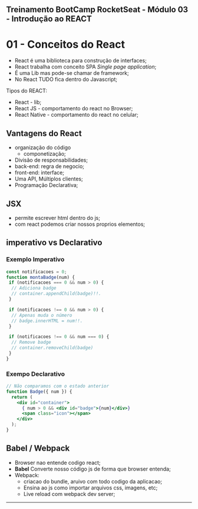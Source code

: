 Treinamento BootCamp RocketSeat - Módulo 03 - Introdução ao REACT
---

# 01 - Conceitos do React 

- React é uma biblioteca para construção de interfaces;
- React trabalha com conceito SPA *Single page application*;
- É uma Lib mas pode-se chamar de framework;
- No React TUDO fica dentro do Javascript;

Tipos do REACT:
- React - lib;
- React JS - comportamento do react no Browser;
- React Native - comportamento do react no celular;

## Vantagens do React

- organização do código
  - componetização;
- Divisão de responsabilidades;
 - back-end: regra de negocio;
 - front-end: interface;
- Uma API,  Múltiplos clientes;
- Programação Declarativa;

## JSX
- permite escrever html dentro do js;
-  com react podemos criar nossos proprios elementos;

## imperativo vs Declarativo

### Exemplo Imperativo
```jsx
const notificacoes = 0;
function montaBadge(num) {
 if (notificacoes === 0 && num > 0) {
  // Adiciona badge
  // container.appendChild(badge)!!.
 }

 if (notificacoes !== 0 && num > 0) {
  // Apenas muda o número
  // badge.innerHTML = num!!.
 }

 if (notificacoes !== 0 && num === 0) {
  // Remove badge
  // container.removeChild(badge)
 }
}
```

### Exempo Declarativo
```jsx
// Não comparamos com o estado anterior
function Badge({ num }) {
  return (
    <div id="container">
      { num > 0 && <div id="badge">{num}</div>}
      <span class="icon"></span>
    </div>
  );
}
```

## Babel / Webpack

- Browser nao entende codigo react;
- **Babel** Converte nosso código js de forma que browser entenda;
- Webpack:
  - criacao do bundle, aruivo com todo codigo da aplicacao;
  - Ensina ao js como importar arquivos css, imagens, etc;
  - Live reload com webpack dev server;

---

